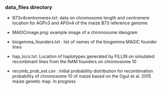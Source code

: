 
### data_files directory

- B73v4centromeres.txt: data on chromosome length and centromere location for AGPv3 and APGv4 of the maize B73 reference genome

- MAGICimage.png: example image of a chromosome ideogram

- biogemma_founders.txt : list of names of the biogemma MAGIC founder lines 

- hap_locs.txt: Location of haplotypes generated by FILLIN on simulated recombinant lines from the NAM founders on chromosome 10

- recomb_prob_est.csv : initial probability distribution for recombination probability of chromosome 10 of maize based on the Ogut et al. 2015 maize genetic map. In progress